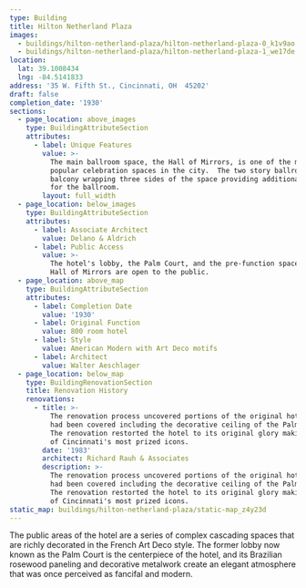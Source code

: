 ```yaml
---
type: Building
title: Hilton Netherland Plaza
images:
  - buildings/hilton-netherland-plaza/hilton-netherland-plaza-0_k1v9ao
  - buildings/hilton-netherland-plaza/hilton-netherland-plaza-1_we17de
location:
  lat: 39.1008434
  lng: -84.5141833
address: '35 W. Fifth St., Cincinnati, OH  45202'
draft: false
completion_date: '1930'
sections:
  - page_location: above_images
    type: BuildingAttributeSection
    attributes:
      - label: Unique Features
        value: >-
          The main ballroom space, the Hall of Mirrors, is one of the most
          popular celebration spaces in the city.  The two story ballroom has a
          balcony wrapping three sides of the space providing additional seating
          for the ballroom.
        layout: full_width
  - page_location: below_images
    type: BuildingAttributeSection
    attributes:
      - label: Associate Architect
        value: Delano & Aldrich
      - label: Public Access
        value: >-
          The hotel's lobby, the Palm Court, and the pre-function space for the
          Hall of Mirrors are open to the public.
  - page_location: above_map
    type: BuildingAttributeSection
    attributes:
      - label: Completion Date
        value: '1930'
      - label: Original Function
        value: 800 room hotel
      - label: Style
        value: American Modern with Art Deco motifs
      - label: Architect
        value: Walter Aeschlager
  - page_location: below_map
    type: BuildingRenovationSection
    title: Renovation History
    renovations:
      - title: >-
          The renovation process uncovered portions of the original hotel that
          had been covered including the decorative ceiling of the Palm Court.
          The renovation restorted the hotel to its original glory making it one
          of Cincinnati's most prized icons.
        date: '1983'
        architect: Richard Rauh & Associates
        description: >-
          The renovation process uncovered portions of the original hotel that
          had been covered including the decorative ceiling of the Palm Court.
          The renovation restorted the hotel to its original glory making it one
          of Cincinnati's most prized icons.
static_map: buildings/hilton-netherland-plaza/static-map_z4y23d
---
```


The public areas of the hotel are a series of complex cascading spaces that are richly decorated in the French Art Deco style. The former lobby now known as the Palm Court is the centerpiece of the hotel, and its Brazilian rosewood paneling and decorative metalwork create an elegant atmosphere that was once perceived as fancifal and modern.
